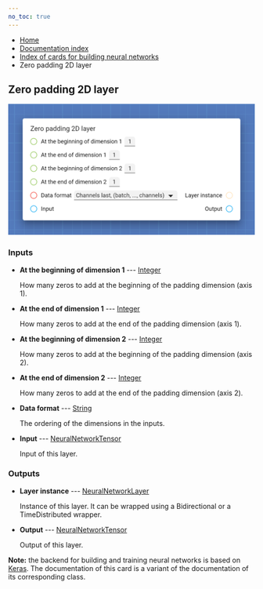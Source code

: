 ```yaml
---
no_toc: true
---
```


<ul class="breadcrumb">
    <li><a href="">Home</a></li>
    <li><a href="documentation">Documentation index</a></li>
    <li><a href="neural-network-cards/">Index of cards for building neural networks</a></li>
    <li>Zero padding 2D layer</li>
</ul>

## Zero padding 2D layer



!["Zero padding 2D layer" card](assets/img/neural-network-cards/layer_ZeroPadding2D.png)


### Inputs


* **At the beginning of dimension 1** --- [Integer](types/Integer)

  How many zeros to add at the beginning of the padding dimension (axis 1).

* **At the end of dimension 1** --- [Integer](types/Integer)

  How many zeros to add at the end of the padding dimension (axis 1).

* **At the beginning of dimension 2** --- [Integer](types/Integer)

  How many zeros to add at the beginning of the padding dimension (axis 2).

* **At the end of dimension 2** --- [Integer](types/Integer)

  How many zeros to add at the end of the padding dimension (axis 2).

* **Data format** --- [String](types/String)

  The ordering of the dimensions in the inputs.

* **Input** --- [NeuralNetworkTensor](types/NeuralNetworkTensor)

  Input of this layer.





### Outputs


* **Layer instance** --- [NeuralNetworkLayer](types/NeuralNetworkLayer)

  Instance of this layer. It can be wrapped using a Bidirectional or a TimeDistributed wrapper.

* **Output** --- [NeuralNetworkTensor](types/NeuralNetworkTensor)

  Output of this layer.






**Note:** the backend for building and training neural networks is based on [Keras](https://keras.io/). The documentation of this card is a variant of the documentation of its corresponding class.